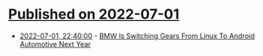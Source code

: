# [Published on 2022-07-01](index.md)

* [2022-07-01, 22:40:00](https://linux.slashdot.org/story/22/07/01/2047238/bmw-is-switching-gears-from-linux-to-android-automotive-next-year?utm_source=rss1.0mainlinkanon&utm_medium=feed) - [BMW Is Switching Gears From Linux To Android Automotive Next Year](https://linux.slashdot.org/story/22/07/01/2047238/bmw-is-switching-gears-from-linux-to-android-automotive-next-year?utm_source=rss1.0mainlinkanon&utm_medium=feed)
